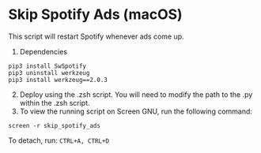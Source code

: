 # Skip Spotify Ads (macOS)

This script will restart Spotify whenever ads come up.

1. Dependencies
```
pip3 install SwSpotify
pip3 uninstall werkzeug
pip3 install werkzeug==2.0.3
```

2. Deploy using the .zsh script.  You will need to modify the path to the .py within the .zsh script.
3. To view the running script on Screen GNU, run the following command:
```
screen -r skip_spotify_ads
```
To detach, run:
```CTRL+A, CTRL+D```
